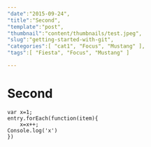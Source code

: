 ```yaml
---
"date":"2015-09-24",
"title":"Second",
"template":"post",
"thumbnail":"content/thumbnails/test.jpeg",
"slug":"getting-started-with-git",
"categories":[ "cat1", "Focus", "Mustang" ],
"tags":[ "Fiesta", "Focus", "Mustang" ]

---
```


# Second

```
var x=1;
entry.forEach(function(item){
    x=x++;
Console.log('x')
})
```
